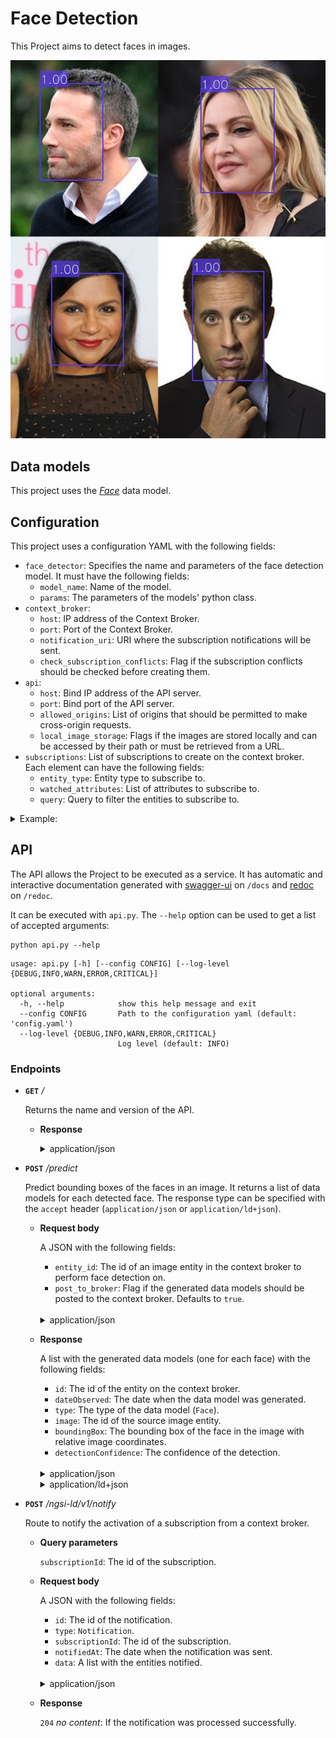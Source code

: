 # Face Detection

This Project aims to detect faces in images.

![face detection](../../../docs/res/face_detection.jpg)

## Data models

This project uses the _[Face](../../../docs/data-models.md)_ data model.

## Configuration

This project uses a configuration YAML with the following fields:

- ``face_detector``: Specifies the name and parameters of the face detection model. It must have the following fields:
  - ``model_name``: Name of the model.
  - ``params``: The parameters of the models' python class.
- ``context_broker``:
    - ``host``: IP address of the Context Broker.
    - ``port``: Port of the Context Broker.
    - ``notification_uri``: URI where the subscription notifications will be sent.
    - ``check_subscription_conflicts``: Flag if the subscription conflicts should be checked before creating them.
- ``api``:
    - ``host``: Bind IP address of the API server.
    - ``port``: Bind port of the API server.
    - ``allowed_origins``: List of origins that should be permitted to make cross-origin requests.
    - ``local_image_storage``: Flags if the images are stored locally and can be accessed by their path or must be retrieved from a URL.
- ``subscriptions``: List of subscriptions to create on the context broker. Each element can have the following fields:
    - ``entity_type``: Entity type to subscribe to.
    - ``watched_attributes``: List of attributes to subscribe to.
    - ``query``: Query to filter the entities to subscribe to.

<details>
<summary>Example:</summary>

```
face_detector:
  model_name: face_detector_retinaface
  params:
    weights_path: ../../../data/models/face_detector_retinaface/Resnet50_Final.pth
    model_name: resnet50
    confidence_threshold: 0.7
    landmarks: False
    nms_threshold: 0.4
    use_cuda: False

context_broker:
  host: 192.168.0.100
  port: 1026
  notification_uri: http://192.168.0.100:8080/ngsi-ld/v1/notify
  check_subscription_conflicts: True

api:
  host: 0.0.0.0
  port: 8080
  allowed_origins: []
  local_image_storage: True

subscriptions:
  - entity_type: Image
    watched_attributes: ["purpose"]
    query: "purpose==%22FaceDetection%22"
```

</details>

## API

The API allows the Project to be executed as a service. It has automatic and interactive documentation generated with [swagger-ui](https://github.com/swagger-api/swagger-ui) on ``/docs`` and [redoc](https://github.com/Redocly/redoc) on ``/redoc``.

It can be executed with ``api.py``. The ``--help`` option can be used to get a list of accepted arguments:
```
python api.py --help
```
```
usage: api.py [-h] [--config CONFIG] [--log-level {DEBUG,INFO,WARN,ERROR,CRITICAL}]

optional arguments:
  -h, --help            show this help message and exit
  --config CONFIG       Path to the configuration yaml (default: 'config.yaml')
  --log-level {DEBUG,INFO,WARN,ERROR,CRITICAL}
                        Log level (default: INFO)
```

### Endpoints

- **``GET``** _/_

    Returns the name and version of the API.

    - **Response**

        <details>
        <summary>application/json</summary>

        ```
        {
          "title": "Face Detection API",
          "version": "0.2.0"
        }
        ```

    </details>

- **``POST``** _/predict_

    Predict bounding boxes of the faces in an image. It returns a list of data models for each detected face. The response type can be specified with the ``accept`` header (``application/json`` or ``application/ld+json``).

    - **Request body**

        A JSON with the following fields:

        - ``entity_id``: The id of an image entity in the context broker to perform face detection on.
        - ``post_to_broker``: Flag if the generated data models should be posted to the context broker. Defaults to ``true``.
      
        </br>
        <details>
        <summary>application/json</summary>

        ```
        {
          "entity_id": "string",
          "post_to_broker": true
        }
        ```

    </details>

    - **Response**
    
      A list with the generated data models (one for each face) with the following fields:

      - ``id``: The id of the entity on the context broker.
      - ``dateObserved``: The date when the data model was generated.
      - ``type``: The type of the data model (``Face``).
      - ``image``: The id of the source image entity.
      - ``boundingBox``: The bounding box of the face in the image with relative image coordinates.
      - ``detectionConfidence``: The confidence of the detection.

      </br>
      <details>
      <summary>application/json</summary>

      ```
      [
        {
          "id": "urn:ngsi-ld:Face:H86LoussEe28ohtRGIBEXw",
          "dateObserved": "2023-05-05T10:03:46.306881",
          "type": "Face",
          "image": "urn:ngsi-ld:Image:bw97--NbzigD_jXd979yUpZCBTMOXZ0pdlnUKC5L-pw",
          "boundingBox": {
            "xmin": 0.66875,
            "ymin": 0.21481481481481482,
            "xmax": 0.7505208333333333,
            "ymax": 0.40185185185185185
          },
          "detectionConfidence": 0.9998043179512024,
          "age": null,
          "gender": null,
          "genderConfidence": null,
          "emotion": null,
          "emotionConfidence": null,
          "features": null,
          "featuresAlgorithm": null,
          "recognitionDomain": null,
          "recognized": false,
          "recognizedDistance": null,
          "recognizedPerson": null
        }
      ]
      ```
      </details>
    
      <details>
      <summary>application/ld+json</summary>

      ```
      [
        {
          "id": "urn:ngsi-ld:Face:qWLNOussEe2U6BtRGIBEXw",
          "type": "Face",
          "@context": [
            "https://uri.etsi.org/ngsi-ld/v1/ngsi-ld-core-context.jsonld"
          ],
          "dateObserved": {
            "type": "Property",
            "value": {
              "@type": "DateTime",
              "@value": "2023-05-05T10:07:37Z"
            }
          },
          "image": {
            "type": "Relationship",
            "object": "urn:ngsi-ld:Image:bw97--NbzigD_jXd979yUpZCBTMOXZ0pdlnUKC5L-pw"
          },
          "boundingBox": {
            "type": "Property",
            "value": {
              "xmin": 0.66875,
              "ymin": 0.21481481481481482,
              "xmax": 0.7505208333333333,
              "ymax": 0.40185185185185185
            }
          },
          "detectionConfidence": {
            "type": "Property",
            "value": 0.9998043179512024
          },
          "recognized": {
            "type": "Property",
            "value": false
          },
          "dateModified": {
            "type": "Property",
            "value": {
              "@type": "DateTime",
              "@value": "2023-05-05T10:07:37Z"
            }
          },
          "dateCreated": {
            "type": "Property",
            "value": {
              "@type": "DateTime",
              "@value": "2023-05-05T10:07:37Z"
            }
          }
        }
      ]
      ```
      </details>

- **``POST``** _/ngsi-ld/v1/notify_
  
  Route to notify the activation of a subscription from a context broker.

  - **Query parameters**
    
    ``subscriptionId``: The id of the subscription.

  - **Request body**

      A JSON with the following fields:

      - ``id``:  The id of the notification.
      - ``type``:  ``Notification``.
      - ``subscriptionId``:  The id of the subscription.
      - ``notifiedAt``:  The date when the notification was sent.
      - ``data``:  A list with the entities notified.
    
      </br>
      <details>
      <summary>application/json</summary>

      ```
      {
        "id": "string",
        "type": "Notification",
        "subscriptionId": "string",
        "notifiedAt": "string",
        "data": []
      }
      ```

    </details>

  - **Response**

    ``204`` _no content_: If the notification was processed successfully.
    